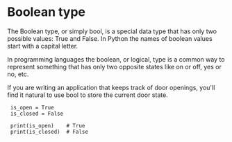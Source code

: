 # Boolean type
The Boolean type, or simply bool, is a special data type that has only two possible values: True and False. In Python the names of boolean values start with a capital letter.

In programming languages the boolean, or logical, type is a common way to represent something that has only two opposite states like on or off, yes or no, etc.

If you are writing an application that keeps track of door openings, you'll find it natural to use bool to store the current door state.
     
     is_open = True
     is_closed = False

     print(is_open)    # True
     print(is_closed)  # False
